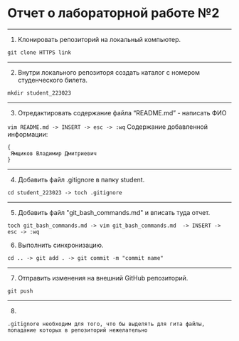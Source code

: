 # Отчет о лабораторной работе №2

*** 
 1. Клонировать репозиторий на локальный компьютер.

`git clone HTTPS link`
***
 2. Внутри локального репозиторя создать каталог с номером студенческого билета.

`mkdir student_223023`
***

 3. Отредактировать содержание файла “README.md” - написать ФИО

`vim README.md -> INSERT -> esc -> :wq`
Содержание добавленной информации:
```
{
 Ямщиков Владимир Дмитриевич
}
```
***

 4. Добавить файл .gitignore  в папку student.

`cd student_223023 -> toch .gitignore`
***

 5. Добавить файл "git_bash_commands.md" и вписать туда отчет.

`toch git_bash_commands.md -> vim git_bash_commands.md  -> INSERT -> esc -> :wq`

 6. Выполнить синхронизацию.

`cd .. -> git add . -> git commit -m "commit name"`
***

 7. Отправить изменения на внешний GitHub репозиторий.

`git push`
***

 8.

`.gitignore необходим для того, что бы выделять для гита файлы, попадание которых в репозиторий нежелательно`